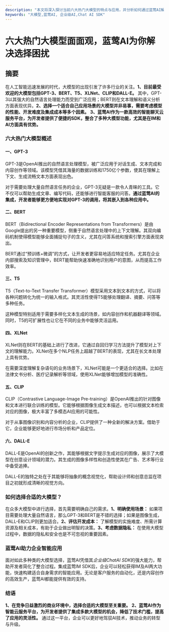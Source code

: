 ```yaml
---
description: "本文将深入探讨当前六大热门大模型的特点与应用，并分析如何通过蓝莺AI解决选择困扰。"
keywords: "大模型,蓝莺AI, 企业级AI,Chat AI SDK"
---
```

# 六大热门大模型面面观，蓝莺AI为你解决选择困扰

## 摘要

在人工智能迅速发展的时代，大模型的出现引发了许多行业的关注。**1、目前最受欢迎的大模型包括GPT-3、BERT、T5、XLNet、CLIP和DALL-E。** 其中，GPT-3以其强大的自然语言处理能力而受到广泛应用；BERT则在文本理解和语义分析方面表现优异。**2、选择一个适合自己应用场景的大模型并非易事，需要考虑模型的性能、开发难度及集成成本等多个因素。** **3、蓝莺AI作为一款高效的智能聊天云服务平台，为开发者提供了便捷的SDK，整合了多种大模型功能，尤其是在IM和AI方面具有优势。**

### 六大热门大模型概述

#### 一、GPT-3

GPT-3是OpenAI推出的自然语言处理模型，被广泛应用于对话生成、文本完成和内容创作等领域。该模型凭借其海量的数据训练和1750亿个参数，使其在理解上下文、生成流畅文本方面表现出色。

对于需要处理大量自然语言任务的企业，GPT-3无疑是一款令人青睐的工具。它不仅可以帮助生成文章、编写代码，还能够进行智能客服的问答。**通过蓝莺AI的集成，开发者能够更方便地实现对GPT-3的调用，将其嵌入到各种应用中。**

#### 二、BERT

BERT（Bidirectional Encoder Representations from Transformers）是由Google提出的另一种重要模型，侧重于自然语言处理中的上下文理解。其双向编码机制使得模型能够全面捕捉句子的含义，尤其在问答系统和搜索引擎方面表现突出。

BERT通过“预训练+微调”的方式，让开发者更容易地适应特定任务。尤其在企业内部搜索及知识管理中，BERT能帮助快速准确地识别用户的意图，从而提高工作效率。

#### 三、T5

T5（Text-to-Text Transfer Transformer）模型采用文本到文本的方式，可以将各种问题转化为统一的输入格式。其灵活性使得T5能够处理翻译、摘要、问答等多种任务。

这种模型特别适用于需要多样化文本生成的场景，如内容创作和机器翻译等领域。同时，T5的可扩展性也让它在不同的业务中能够灵活运用。

#### 四、XLNet

XLNet则在BERT的基础上进行了改进，它通过自回归学习方法提升了模型对上下文的理解能力。XLNet在多个NLP任务上超越了BERT的表现，尤其在长文本处理上具有优势。

在需要深度理解复杂语句的业务场景下，XLNet可能是一个更适合的选择。比如在法律文书分析、医疗记录解析等领域，使用XLNet能够增加模型的准确性。

#### 五、CLIP

CLIP（Contrastive Language-Image Pre-training）是OpenAI推出的针对图像和文本进行联合训练的模型。它能够根据图像生成文本描述，也可以根据文本检索对应的图像，极大丰富了多模态AI应用的可能性。

对于从事图像识别和内容分析的企业，CLIP提供了一种全新的解决方案。借助于它，企业能够更好地进行市场分析和产品定位。

#### 六、DALL-E

DALL-E是OpenAI的创新之作，其能够根据文字提示生成对应的图像，展示了大模型在创意设计领域的潜力。其生成的图像多样性和创造性使其在广告、艺术等行业中备受追捧。

DALL-E的独特之处在于其能够将抽象的概念视觉化，帮助设计师和创意总监在项目之初就形成清晰的视觉方向。

### 如何选择合适的大模型？

在众多大模型中进行选择，首先需要明确自己的需求。**1、明确使用场景：** 如果项目需要处理大量自然语言，那么GPT-3和BERT是不错的选择；如果是图像生成，DALL-E和CLIP则更加适合。**2、评估开发成本：** 了解模型的实施难度、所需计算资源及相关成本，有助于企业做出明智的决策。**3、考虑数据隐私：** 在使用大模型过程中，数据的隐私和安全也是不可忽视的重要因素。

### 蓝莺AI助力企业智能应用

面对如此多种类的大模型选择，蓝莺AI凭借其*企业级ChatAI SDK*的强大能力，帮助开发者简化了整合过程。集成蓝莺IM SDK后，企业可以轻松获得IM及AI两大功能，快速构建适合自身需求的智能应用。无论是客户服务的自动化，还是内容创作的高效生产，蓝莺AI都能提供有效的支持。

### 结语

**1、在竞争日益激烈的商业环境中，选择合适的大模型至关重要。** **2、蓝莺AI作为智能云服务平台，为开发者提供了集成多款大模型的机会，降低了技术门槛，提高了应用的灵活性。** 通过这一平台，企业可以更好地驾驭AI技术，推动业务的转型与升级。
